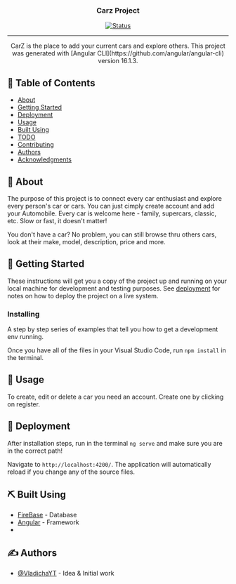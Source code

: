 <h3 align="center">Carz Project</h3>

<div align="center">

  [![Status](https://img.shields.io/badge/status-active-success.svg)]() 

</div>

---

<p align="center"> CarZ is the place to add your current cars and explore others. This project was generated with [Angular CLI](https://github.com/angular/angular-cli) version 16.1.3.
    <br>
</p>

## 📝 Table of Contents
- [About](#about)
- [Getting Started](#getting_started)
- [Deployment](#deployment)
- [Usage](#usage)
- [Built Using](#built_using)
- [TODO](../TODO.md)
- [Contributing](../CONTRIBUTING.md)
- [Authors](#authors)
- [Acknowledgments](#acknowledgement)

## 🧐 About <a name = "about"></a>
  <p> The purpose of this project is to connect every car enthusiast and explore every person's car or cars. You can just cimply create account and add your Automobile. Every car is welcome here - family, supercars, classic, etc. Slow or fast, it doesn't matter! </p>
  <p> You don't have a car? No problem, you can still browse thru others cars, look at their make, model, description, price and more. </p>

## 🏁 Getting Started <a name = "getting_started"></a>
These instructions will get you a copy of the project up and running on your local machine for development and testing purposes. See [deployment](#deployment) for notes on how to deploy the project on a live system.

### Installing
A step by step series of examples that tell you how to get a development env running.

Once you have all of the files in your Visual Studio Code, run ```npm install``` in the terminal.

## 🎈 Usage <a name="usage"></a>
To create, edit or delete a car you need an account. Create one by clicking on register. 

## 🚀 Deployment <a name = "deployment"></a>
After installation steps, run in the terminal ```ng serve``` and make sure you are in the correct path!

Navigate to `http://localhost:4200/`. The application will automatically reload if you change any of the source files.

## ⛏️ Built Using <a name = "built_using"></a>
- [FireBase](firebase.google.com) - Database
- [Angular](angular.io) - Framework
- 
## ✍️ Authors <a name = "authors"></a>
- [@VladichaYT](https://github.com/VladichaYT) - Idea & Initial work
